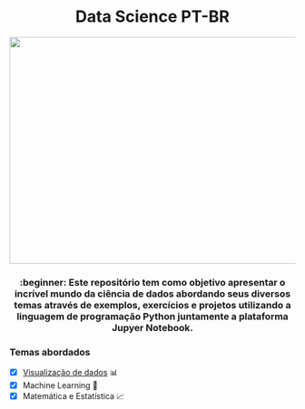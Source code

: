 <h1 align="center">Data Science PT-BR</h1>

<p align="center">
  <img width="560" height="400" src="https://user-images.githubusercontent.com/50464626/91507024-11446200-e8aa-11ea-8f7a-392c14e8e56c.jpg">
</p>

<h3 align="center">:beginner: Este repositório tem como objetivo apresentar o incrível mundo da ciência de dados abordando seus diversos temas através de exemplos, exercícios e projetos utilizando a linguagem de programação Python juntamente a plataforma Jupyer Notebook.</h3>

### Temas abordados

- [x] [Visualização de dados](https://github.com/LucasKiraly/DataScience-PTBR/tree/master/Visualização%20de%20dados) :bar_chart:
- [x] Machine Learning :robot:
- [x] Matemática e Estatística :chart_with_upwards_trend:
